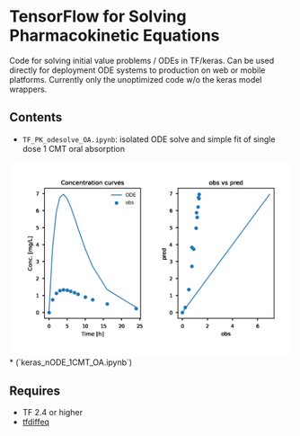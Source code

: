 # TensorFlow for Solving Pharmacokinetic Equations

Code for solving initial value problems / ODEs in TF/keras. Can be used directly for deployment ODE systems to production on web or mobile platforms. Currently only the unoptimized code w/o the keras model wrappers.

## Contents
* `TF_PK_odesolve_OA.ipynb`: isolated ODE solve and simple fit of single dose 1 CMT oral absorption
<img src="./Plots/tf_1cmt_oa_fit.gif">
* (`keras_nODE_1CMT_OA.ipynb`)

## Requires

* TF 2.4 or higher
* [tfdiffeq](https://github.com/titu1994/tfdiffeq)

